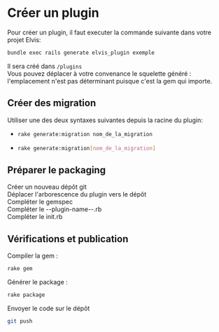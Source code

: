 # Créer un plugin
Pour créer un plugin, il faut executer la commande suivante dans votre projet Elvis:

```bash
bundle exec rails generate elvis_plugin exemple
```

Il sera créé dans `/plugins`  
Vous pouvez déplacer à votre convenance le squelette généré : l'emplacement n'est pas déterminant puisque c'est la gem qui importe.

## Créer des migration
Utiliser une des deux syntaxes suivantes depuis la racine du plugin:
- ```bash
  rake generate:migration nom_de_la_migration
    ```
- ```bash
  rake generate:migration[nom_de_la_migration]
    ```


## Préparer le packaging
Créer un nouveau dépôt git  
Déplacer l'arborescence du plugin vers le dépôt  
Compléter le gemspec  
Compléter le --plugin-name--.rb  
Compléter le init.rb  

## Vérifications et publication
Compiler la gem :
```bash
rake gem
```
Générer le package :
```bash
rake package
```
Envoyer le code sur le dépôt
```bash
git push
```